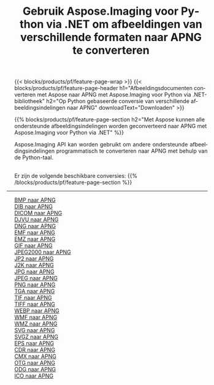 ﻿---
title: Gebruik Aspose.Imaging voor Python via .NET om afbeeldingen van verschillende formaten naar APNG te converteren 
weight: 3920
url: /nl/python-net/conversion/to/apng 
lang: nl
langdirlevel: 2
locales: zh-hans,ja,it,ru,de,es,fr,nl,id,lt,pl,pt,vi,tr,ko,zh-hant,ar,hi,th,sv,cs,uk,he
description: U kunt Aspose.Imaging voor Python gebruiken via de .NET-bibliotheek om van verschillende formaten naar APNG te converteren
---

{{< blocks/products/pf/feature-page-wrap >}}
{{< blocks/products/pf/feature-page-header h1="Afbeeldingsdocumenten converteren met Aspose naar APNG met Aspose.Imaging voor Python via .NET-bibliotheek" h2="Op Python gebaseerde conversie van verschillende afbeeldingsindelingen naar APNG" downloadText="Downloaden" >}}


{{% blocks/products/pf/feature-page-section  h2="Met Aspose kunnen alle ondersteunde afbeeldingsindelingen worden geconverteerd naar APNG met Aspose.Imaging voor Python via .NET" %}}
<p align=justify>Aspose.Imaging API kan worden gebruikt om andere ondersteunde afbeeldingsindelingen programmatisch te converteren naar APNG met behulp van de Python-taal.</p>
<br/>
Er zijn de volgende beschikbare conversies:
{{% /blocks/products/pf/feature-page-section %}}
<div class="container-fluid productfamilypage bg-gray">
    <div class="convertypes bg-gray agp-content section">
        <div class="container">
		<hr style="margin-left:-20px;"/>
		<div class="row other-converters">
		    <div class='col-md-2 other-converter remove-lp remove-rp'><a href="/imaging/nl/python-net/conversion/bmp-to-apng" >BMP naar APNG</a></div>
<div class='col-md-2 other-converter remove-lp remove-rp'><a href="/imaging/nl/python-net/conversion/dib-to-apng" >DIB naar APNG</a></div>
<div class='col-md-2 other-converter remove-lp remove-rp'><a href="/imaging/nl/python-net/conversion/dicom-to-apng" >DICOM naar APNG</a></div>
<div class='col-md-2 other-converter remove-lp remove-rp'><a href="/imaging/nl/python-net/conversion/djvu-to-apng" >DJVU naar APNG</a></div>
<div class='col-md-2 other-converter remove-lp remove-rp'><a href="/imaging/nl/python-net/conversion/dng-to-apng" >DNG naar APNG</a></div>
<div class='col-md-2 other-converter remove-lp remove-rp'><a href="/imaging/nl/python-net/conversion/emf-to-apng" >EMF naar APNG</a></div>
<div class='col-md-2 other-converter remove-lp remove-rp'><a href="/imaging/nl/python-net/conversion/emz-to-apng" >EMZ naar APNG</a></div>
<div class='col-md-2 other-converter remove-lp remove-rp'><a href="/imaging/nl/python-net/conversion/gif-to-apng" >GIF naar APNG</a></div>
<div class='col-md-2 other-converter remove-lp remove-rp'><a href="/imaging/nl/python-net/conversion/jpeg2000-to-apng" >JPEG2000 naar APNG</a></div>
<div class='col-md-2 other-converter remove-lp remove-rp'><a href="/imaging/nl/python-net/conversion/jp2-to-apng" >JP2 naar APNG</a></div>
<div class='col-md-2 other-converter remove-lp remove-rp'><a href="/imaging/nl/python-net/conversion/j2k-to-apng" >J2K naar APNG</a></div>
<div class='col-md-2 other-converter remove-lp remove-rp'><a href="/imaging/nl/python-net/conversion/jpg-to-apng" >JPG naar APNG</a></div>
<div class='col-md-2 other-converter remove-lp remove-rp'><a href="/imaging/nl/python-net/conversion/jpeg-to-apng" >JPEG naar APNG</a></div>
<div class='col-md-2 other-converter remove-lp remove-rp'><a href="/imaging/nl/python-net/conversion/png-to-apng" >PNG naar APNG</a></div>
<div class='col-md-2 other-converter remove-lp remove-rp'><a href="/imaging/nl/python-net/conversion/tga-to-apng" >TGA naar APNG</a></div>
<div class='col-md-2 other-converter remove-lp remove-rp'><a href="/imaging/nl/python-net/conversion/tif-to-apng" >TIF naar APNG</a></div>
<div class='col-md-2 other-converter remove-lp remove-rp'><a href="/imaging/nl/python-net/conversion/tiff-to-apng" >TIFF naar APNG</a></div>
<div class='col-md-2 other-converter remove-lp remove-rp'><a href="/imaging/nl/python-net/conversion/webp-to-apng" >WEBP naar APNG</a></div>
<div class='col-md-2 other-converter remove-lp remove-rp'><a href="/imaging/nl/python-net/conversion/wmf-to-apng" >WMF naar APNG</a></div>
<div class='col-md-2 other-converter remove-lp remove-rp'><a href="/imaging/nl/python-net/conversion/wmz-to-apng" >WMZ naar APNG</a></div>
<div class='col-md-2 other-converter remove-lp remove-rp'><a href="/imaging/nl/python-net/conversion/svg-to-apng" >SVG naar APNG</a></div>
<div class='col-md-2 other-converter remove-lp remove-rp'><a href="/imaging/nl/python-net/conversion/svgz-to-apng" >SVGZ naar APNG</a></div>
<div class='col-md-2 other-converter remove-lp remove-rp'><a href="/imaging/nl/python-net/conversion/eps-to-apng" >EPS naar APNG</a></div>
<div class='col-md-2 other-converter remove-lp remove-rp'><a href="/imaging/nl/python-net/conversion/cdr-to-apng" >CDR naar APNG</a></div>
<div class='col-md-2 other-converter remove-lp remove-rp'><a href="/imaging/nl/python-net/conversion/cmx-to-apng" >CMX naar APNG</a></div>
<div class='col-md-2 other-converter remove-lp remove-rp'><a href="/imaging/nl/python-net/conversion/otg-to-apng" >OTG naar APNG</a></div>
<div class='col-md-2 other-converter remove-lp remove-rp'><a href="/imaging/nl/python-net/conversion/odg-to-apng" >ODG naar APNG</a></div>
<div class='col-md-2 other-converter remove-lp remove-rp'><a href="/imaging/nl/python-net/conversion/ico-to-apng" >ICO naar APNG</a></div>
                </div>
        </div>
    </div>
</div>
<br/>

